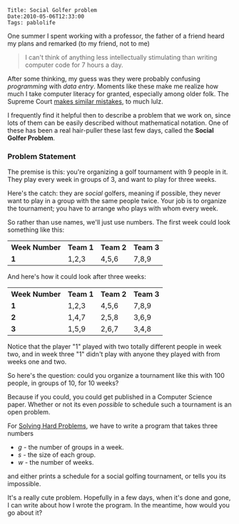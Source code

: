     Title: Social Golfer problem
    Date:2010-05-06T12:33:00
    Tags: pablolife

One summer I spent working with a professor, the father of a friend heard my
plans and remarked (to my friend, not to me)

> I can't think of anything less intellectually stimulating than writing
> computer code for 7 hours a day.

<!-- more -->

After some thinking, my guess was they were probably confusing _programming_
with _data entry_. Moments like these make me realize how much I take computer
literacy for granted, especially among older folk. The Supreme Court [makes
similar mistakes][1], to much lulz.

I frequently find it helpful then to describe a problem that we work on, since
lots of them can be easily described without mathematical notation. One of
these has been a real hair-puller these last few days, called the **Social
Golfer Problem**.

### Problem Statement

The premise is this: you're organizing a golf tournament with 9 people in it.
They play every week in groups of 3, and want to play for three weeks.

Here's the catch: they are _social_ golfers, meaning if possible, they never
want to play in a group with the same people twice. Your job is to organize the
tournament; you have to arrange who plays with whom every week.

So rather than use names, we'll just use numbers. The first week could look
something like this:

<table>
<tr>
  <th>Week Number</th>
  <th>Team 1</th>
  <th>Team 2</th>
  <th>Team 3</th>
</tr>
<tr>
  <td><strong>1</strong></td>
  <td>1,2,3</td>
  <td>4,5,6</td>
  <td>7,8,9</td>
</tr>
</table>

And here's how it could look after three weeks:

<table>
<tr>
  <th>Week Number</th>
  <th>Team 1</th>
  <th>Team 2</th>
  <th>Team 3</th>
</tr>
<tr>
  <td><strong>1</strong></td>
  <td>1,2,3</td>
  <td>4,5,6</td>
  <td>7,8,9</td>
</tr>
<tr>
  <td><strong>2</strong></td>
  <td>1,4,7</td>
  <td>2,5,8</td>
  <td>3,6,9</td>
</tr>
<tr>
  <td><strong>3</strong></td>
  <td>1,5,9</td>
  <td>2,6,7</td>
  <td>3,4,8</td>
</tr>
</table>

Notice that the player "1" played with two totally different people in week two,
and in week three "1" didn't play with anyone they played with from weeks one
and two.

So here's the question: could you organize a tournament like this with 100
people, in groups of 10, for 10 weeks?

Because if you could, you could get published in a Computer Science paper.
Whether or not its even _possible_ to schedule such a tournament is an open
problem.

For [Solving Hard Problems][2], we have to write a program that takes three
numbers

* _g_ - the number of groups in a week.
* _s_ - the size of each group.
* _w_ - the number of weeks.


and either prints a schedule for a social golfing tournament, or tells you its
impossible.

It's a really cute problem. Hopefully in a few days, when it's done and gone,
I can write about how I wrote the program. In the meantime, how would you go
about it?

   [1]: http://blogs.wsj.com/law/2010/04/19/our-tech-savvy-supreme-court/
   [2]: http://cs.brown.edu/courses/cs258/
